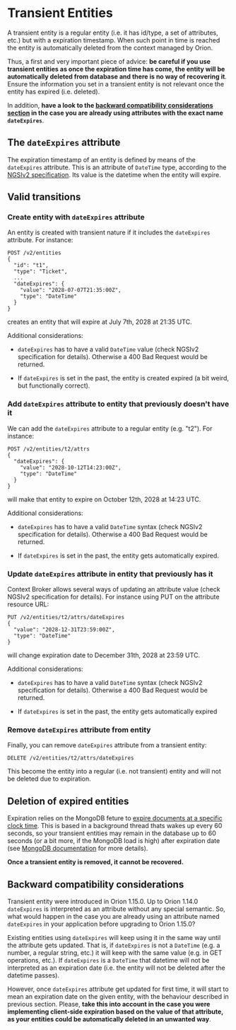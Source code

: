 # Transient Entities

A transient entity is a regular entity (i.e. it has id/type, a set of attributes, etc.) but with a expiration timestamp. When such point in time is reached the entity is automatically deleted from the context managed by Orion.

Thus, a first and very important piece of advice: **be careful if you use transient entities as once
the expiration time has come, the entity will be automatically deleted from database and there is
no way of recovering it**. Ensure the information you set in a transient entity  is not relevant once 
the entity has expired (i.e. deleted).

In addition, **have a look to the [backward compatibility considerations section](#backward-compatibility-considerations)
in the case you are already using attributes with the exact name `dateExpires`**.

## The `dateExpires` attribute

The expiration timestamp of an entity is defined by means of the `dateExpires` attribute. This is an 
attribute of `DateTime` type, according to the [NGSIv2 specification](https://fiware.github.io/specifications/ngsiv2/stable/). Its value is the datetime when the entity will expire.

## Valid transitions

### Create entity with `dateExpires` attribute

An entity is created with transient nature if it includes the `dateExpires` attribute. For instance:

```
POST /v2/entities
{
  "id": "t1",
  "type": "Ticket",
  ...
  "dateExpires": {
    "value": "2028-07-07T21:35:00Z",
    "type": "DateTime"
  }
}
```

creates an entity that will expire at July 7th, 2028 at 21:35 UTC.

Additional considerations:

* `dateExpires` has to have a valid `DateTime` value (check NGSIv2 specification for details).
Otherwise a 400 Bad Request would be returned.

* If `dateExpires` is set in the past, the entity is created expired (a bit weird, but functionally correct).

### Add `dateExpires` attribute to entity that previously doesn't have it

We can add the `dateExpires` attribute to a regular entity (e.g. "t2"). For instance:

```
POST /v2/entities/t2/attrs
{
  "dateExpires": {
    "value": "2028-10-12T14:23:00Z",
    "type": "DateTime"
  }
}
```

will make that entity to expire on October 12th, 2028 at 14:23 UTC.

Additional considerations:

* `dateExpires` has to have a valid `DateTime` syntax (check NGSIv2 specification for details).
Otherwise a 400 Bad Request would be returned.

* If `dateExpires` is set in the past, the entity gets automatically expired.

### Update `dateExpires` attribute in entity that previously has it

Context Broker allows several ways of updating an attribute value (check NGSIv2 specification for
details). For instance using PUT on the attribute resource URL:

```
PUT /v2/entities/t2/attrs/dateExpires
{  
  "value": "2028-12-31T23:59:00Z",
  "type": "DateTime"
}
```

will change expiration date to December 31th, 2028 at 23:59 UTC.

Additional considerations:

* `dateExpires` has to have a valid `DateTime` syntax (check NGSIv2 specification for details).
Otherwise a 400 Bad Request would be returned.

* If `dateExpires` is set in the past, the entity gets automatically expired

### Remove `dateExpires` attribute from entity

Finally, you can remove `dateExpires` attribute from a transient entity:

```
DELETE /v2/entities/t2/attrs/dateExpires
```

This become the entity into a regular (i.e. not transient) entity and will not be deleted due to expiration. 

## Deletion of expired entities

Expiration relies on the MongoDB feture to [expire documents at a specific clock time](https://docs.mongodb.com/manual/tutorial/expire-data/#expire-documents-at-a-specific-clock-time). This is based in a background thread thats wakes up every 60 seconds,
so your transient entities may remain in the database up to 60 seconds (or a bit more, if the MongoDB load is high) after
expiration date (see [MongoDB documentation](https://docs.mongodb.com/manual/core/index-ttl/#timing-of-the-delete-operation)
for more details).

**Once a transient entity is removed, it cannot be recovered.**

## Backward compatibility considerations

Transient entity were introduced in Orion 1.15.0. Up to Orion 1.14.0 `dateExpires` is interpreted as an attribute without
any special semantic. So, what would happen in the case you are already using an attribute named `dateExpires` 
in your application before upgrading to Orion 1.15.0?

Existing entities using `dateExpires` will keep using it in the same way until the attribute gets updated. 
That is, if `dateExpires` is not a `DateTime` (e.g. a number, a regular string, etc.) it will keep with the same value (e.g. in GET operations, etc.). If `dateExpires` is a `DateTime` that datetime will not be interpreted as an expiration date (i.e. the
entity will not be deleted after the datetime passes).

However, once `dateExpires` attribute get updated for first time, it will start to mean an expiration date on the given 
entity, with the behaviour described in previous section. Please, **take this into account in the case you were implementing client-side expiration based on the value of that attribute, as your entities could be automatically deleted in an unwanted way**.
